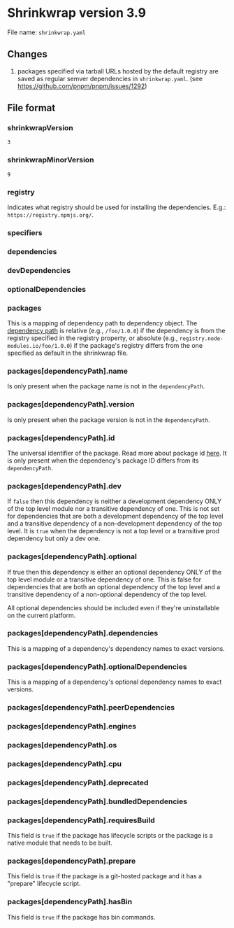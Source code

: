 # Shrinkwrap version 3.9

File name: `shrinkwrap.yaml`

## Changes

1. packages specified via tarball URLs hosted by the default registry are saved as regular semver dependencies in `shrinkwrap.yaml`. (see https://github.com/pnpm/pnpm/issues/1292)

## File format

### shrinkwrapVersion

`3`

### shrinkwrapMinorVersion

`9`

### registry

Indicates what registry should be used for installing the dependencies. E.g.: `https://registry.npmjs.org/`.

### specifiers

### dependencies

### devDependencies

### optionalDependencies

### packages

This is a mapping of dependency path to dependency object. The [dependency path](../dependency-path.md) is relative (e.g., `/foo/1.0.0`) if the dependency
is from the registry specified in the registry property, or absolute (e.g., `registry.node-modules.io/foo/1.0.0`) if the package's
registry differs from the one specified as default in the shrinkwrap file.

### packages[dependencyPath].name

Is only present when the package name is not in the `dependencyPath`.

### packages[dependencyPath].version

Is only present when the package version is not in the `dependencyPath`.

### packages[dependencyPath].id

The universal identifier of the package. Read more about package id [here](../package-id.md).
It is only present when the dependency's package ID differs from its `dependencyPath`.

### packages[dependencyPath].dev

If `false` then this dependency is neither a development dependency ONLY of the top level module nor a transitive dependency of one. This is not set for dependencies that are both a development dependency of the top level and a transitive dependency of a non-development dependency of the top level.
It is `true` when the dependency is not a top level or a transitive prod dependency but only a dev one.

### packages[dependencyPath].optional

If true then this dependency is either an optional dependency ONLY of the top level module or a transitive dependency of one. This is false for dependencies that are both an optional dependency of the top level and a transitive dependency of a non-optional dependency of the top level.

All optional dependencies should be included even if they're uninstallable on the current platform.

### packages[dependencyPath].dependencies

This is a mapping of a dependency's dependency names to exact versions.

### packages[dependencyPath].optionalDependencies

This is a mapping of a dependency's optional dependency names to exact versions.

### packages[dependencyPath].peerDependencies

### packages[dependencyPath].engines

### packages[dependencyPath].os

### packages[dependencyPath].cpu

### packages[dependencyPath].deprecated

### packages[dependencyPath].bundledDependencies

### packages[dependencyPath].requiresBuild

This field is `true` if the package has lifecycle scripts or the package is a native module that needs to be built.

### packages[dependencyPath].prepare

This field is `true` if the package is a git-hosted package and it has a "prepare" lifecycle script.

### packages[dependencyPath].hasBin

This field is `true` if the package has bin commands.
